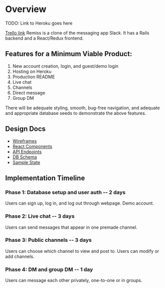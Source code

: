 # Overview

TODO: Link to Heroku goes here

[Trello link](https://trello.com/b/6uD5nhpS/remiss-slack-clone)
Remiss is a clone of the messaging app Slack. It has a Rails backend and a React/Redux frontend.

## Features for a Minimum Viable Product:

1. New account creation, login, and guest/demo login
2. Hosting on Heroku
3. Production README
4. Live chat
5. Channels
6. Direct message
7. Group DM

There will be adequate styling, smooth, bug-free navigation, and adequate and appropriate database seeds to demonstrate the above features.

## Design Docs

* [Wireframes](https://github.com/joshgelbard/Remiss/tree/master/docs/wireframes)
* [React Components](https://github.com/joshgelbard/Remiss/blob/master/docs/component-hierarchy.md)
* [API Endpoints](https://github.com/joshgelbard/Remiss/blob/master/docs/api-endpoints.md)
* [DB Schema](https://github.com/joshgelbard/Remiss/blob/master/docs/schema.md)
* [Sample State](https://github.com/joshgelbard/Remiss/blob/master/docs/sample-state.md)

## Implementation Timeline

### Phase 1: Database setup and user auth -- 2 days

Users can sign up, log in, and log out through webpage. Demo account.

### Phase 2: Live chat -- 3 days

Users can send messages that appear in one premade channel.

### Phase 3: Public channels -- 3 days

Users can choose which channel to view and post to. Users can modify or add channels.

### Phase 4: DM and group DM -- 1 day

Users can message each other privately, one-to-one or in groups.

